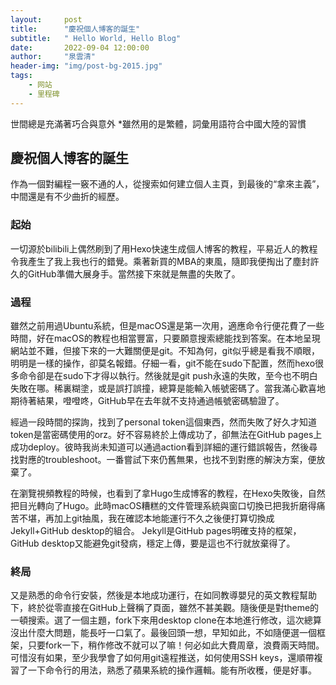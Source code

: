 ```yaml
---
layout:     post
title:      "慶祝個人博客的誕生"
subtitle:   " Hello World, Hello Blog"
date:       2022-09-04 12:00:00
author:     "泉雲清"
header-img: "img/post-bg-2015.jpg"
tags:
    - 网站
    - 里程碑
---
```

世間總是充滿著巧合與意外
*雖然用的是繁體，詞彙用語符合中國大陸的習慣

## 慶祝個人博客的誕生
作為一個對編程一竅不通的人，從搜索如何建立個人主頁，到最後的“拿來主義”，中間還是有不少曲折的經歷。
### 起始
一切源於bilibili上偶然刷到了用Hexo快速生成個人博客的教程，平易近人的教程令我產生了我上我也行的錯覺。乘著新買的MBA的東風，隨即我便掏出了塵封許久的GitHub準備大展身手。當然接下來就是無盡的失敗了。
### 過程
雖然之前用過Ubuntu系統，但是macOS還是第一次用，適應命令行便花費了一些時間，好在macOS的教程也相當豐富，只要願意搜索總能找到答案。在本地呈現網站並不難，但接下來的一大難關便是git。不知為何，git似乎總是看我不順眼，明明是一樣的操作，卻莫名報錯。仔細一看，git不能在sudo下配置，然而hexo很多命令卻是在sudo下才得以執行。然後就是git push永遠的失敗，至今也不明白失敗在哪。稀裏糊塗，或是誤打誤撞，總算是能輸入帳號密碼了。當我滿心歡喜地期待著結果，噔噔咚，GitHub早在去年就不支持通過帳號密碼驗證了。

經過一段時間的探詢，找到了personal token這個東西，然而失敗了好久才知道token是當密碼使用的orz。好不容易終於上傳成功了，卻無法在GitHub pages上成功deploy。彼時我尚未知道可以通過action看到詳細的運行錯誤報告，然後尋找對應的troubleshoot。一番嘗試下來仍舊無果，也找不到對應的解決方案，便放棄了。

在瀏覽視頻教程的時候，也看到了拿Hugo生成博客的教程，在Hexo失敗後，自然把目光轉向了Hugo。此時macOS糟糕的文件管理系統與窗口切換已把我折磨得痛苦不堪，再加上git抽風，我在確認本地能運行不久之後便打算切換成Jekyll+GitHub desktop的組合。 Jekyll是GitHub pages明確支持的框架，GitHub desktop又能避免git發病，穩定上傳，要是這也不行就放棄得了。
### 終局
又是熟悉的命令行安裝，然後是本地成功運行，在如同教導嬰兒的英文教程幫助下，終於從零直接在GitHub上聲稱了頁面，雖然不甚美觀。隨後便是對theme的一頓搜索。選了一個主題，fork下來用desktop clone在本地進行修改，這次總算沒出什麼大問題，能長吁一口氣了。最後回頭一想，早知如此，不如隨便選一個框架，只要fork一下，稍作修改不就可以了嘛！何必如此大費周章，浪費兩天時間。可惜沒有如果，至少我學會了如何用git遠程推送，如何使用SSH keys，還順帶複習了一下命令行的用法，熟悉了蘋果系統的操作邏輯。能有所收穫，便是好事。